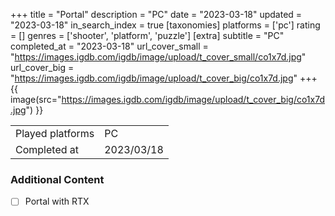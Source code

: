 +++
title = "Portal"
description = "PC"
date = "2023-03-18"
updated = "2023-03-18"
in_search_index = true
[taxonomies]
platforms = ['pc']
rating = []
genres = ['shooter', 'platform', 'puzzle']
[extra]
subtitle = "PC"
completed_at = "2023-03-18"
url_cover_small = "https://images.igdb.com/igdb/image/upload/t_cover_small/co1x7d.jpg"
url_cover_big = "https://images.igdb.com/igdb/image/upload/t_cover_big/co1x7d.jpg"
+++
{{ image(src="https://images.igdb.com/igdb/image/upload/t_cover_big/co1x7d.jpg") }}

|              |            |
| ------------ | ---------- |
| Played platforms    | PC |
| Completed at | 2023/03/18 |


### Additional Content


- [ ] Portal with RTX
